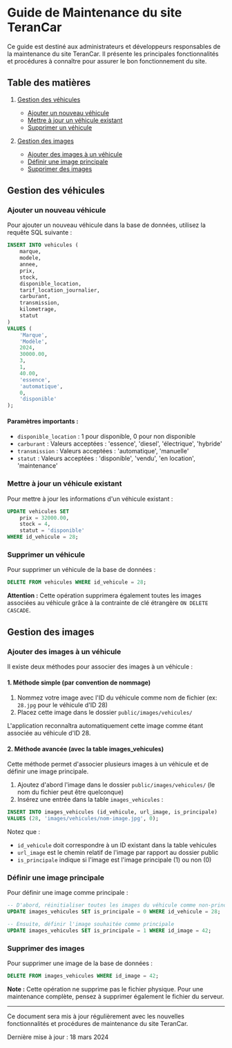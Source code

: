 # Guide de Maintenance du site TeranCar

Ce guide est destiné aux administrateurs et développeurs responsables de la maintenance du site TeranCar. Il présente les principales fonctionnalités et procédures à connaître pour assurer le bon fonctionnement du site.

## Table des matières

1. [Gestion des véhicules](#gestion-des-véhicules)
   - [Ajouter un nouveau véhicule](#ajouter-un-nouveau-véhicule)
   - [Mettre à jour un véhicule existant](#mettre-à-jour-un-véhicule-existant)
   - [Supprimer un véhicule](#supprimer-un-véhicule)

2. [Gestion des images](#gestion-des-images)
   - [Ajouter des images à un véhicule](#ajouter-des-images-à-un-véhicule)
   - [Définir une image principale](#définir-une-image-principale)
   - [Supprimer des images](#supprimer-des-images)

## Gestion des véhicules

### Ajouter un nouveau véhicule

Pour ajouter un nouveau véhicule dans la base de données, utilisez la requête SQL suivante :

```sql
INSERT INTO vehicules (
    marque, 
    modele, 
    annee, 
    prix, 
    stock, 
    disponible_location, 
    tarif_location_journalier, 
    carburant, 
    transmission, 
    kilometrage, 
    statut
) 
VALUES (
    'Marque', 
    'Modèle', 
    2024, 
    30000.00, 
    3, 
    1, 
    40.00, 
    'essence', 
    'automatique', 
    0, 
    'disponible'
);
```

#### Paramètres importants :
- `disponible_location` : 1 pour disponible, 0 pour non disponible
- `carburant` : Valeurs acceptées : 'essence', 'diesel', 'électrique', 'hybride'
- `transmission` : Valeurs acceptées : 'automatique', 'manuelle'
- `statut` : Valeurs acceptées : 'disponible', 'vendu', 'en location', 'maintenance'

### Mettre à jour un véhicule existant

Pour mettre à jour les informations d'un véhicule existant :

```sql
UPDATE vehicules SET 
    prix = 32000.00,
    stock = 4,
    statut = 'disponible'
WHERE id_vehicule = 28;
```

### Supprimer un véhicule

Pour supprimer un véhicule de la base de données :

```sql
DELETE FROM vehicules WHERE id_vehicule = 28;
```

**Attention :** Cette opération supprimera également toutes les images associées au véhicule grâce à la contrainte de clé étrangère `ON DELETE CASCADE`.

## Gestion des images

### Ajouter des images à un véhicule

Il existe deux méthodes pour associer des images à un véhicule :

#### 1. Méthode simple (par convention de nommage)

1. Nommez votre image avec l'ID du véhicule comme nom de fichier (ex: `28.jpg` pour le véhicule d'ID 28)
2. Placez cette image dans le dossier `public/images/vehicules/`

L'application reconnaîtra automatiquement cette image comme étant associée au véhicule d'ID 28.

#### 2. Méthode avancée (avec la table images_vehicules)

Cette méthode permet d'associer plusieurs images à un véhicule et de définir une image principale.

1. Ajoutez d'abord l'image dans le dossier `public/images/vehicules/` (le nom du fichier peut être quelconque)
2. Insérez une entrée dans la table `images_vehicules` :

```sql
INSERT INTO images_vehicules (id_vehicule, url_image, is_principale) 
VALUES (28, 'images/vehicules/nom-image.jpg', 0);
```

Notez que :
- `id_vehicule` doit correspondre à un ID existant dans la table vehicules
- `url_image` est le chemin relatif de l'image par rapport au dossier public
- `is_principale` indique si l'image est l'image principale (1) ou non (0)

### Définir une image principale

Pour définir une image comme principale :

```sql
-- D'abord, réinitialiser toutes les images du véhicule comme non-principales
UPDATE images_vehicules SET is_principale = 0 WHERE id_vehicule = 28;

-- Ensuite, définir l'image souhaitée comme principale
UPDATE images_vehicules SET is_principale = 1 WHERE id_image = 42;
```

### Supprimer des images

Pour supprimer une image de la base de données :

```sql
DELETE FROM images_vehicules WHERE id_image = 42;
```

**Note :** Cette opération ne supprime pas le fichier physique. Pour une maintenance complète, pensez à supprimer également le fichier du serveur.

---

Ce document sera mis à jour régulièrement avec les nouvelles fonctionnalités et procédures de maintenance du site TeranCar.

Dernière mise à jour : 18 mars 2024 